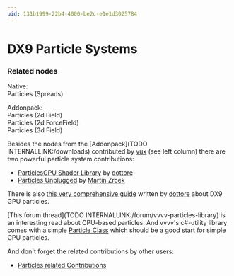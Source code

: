 ```yaml
---
uid: 131b1999-22b4-4000-be2c-e1e1d3025784
---
```


# **DX9** Particle Systems


### Related nodes

Native:  
<span class="node">Particles (Spreads)</span>  

Addonpack:  
<span class="node">Particles (2d Field)</span>  
<span class="node">Particles (2d ForceField)</span>  
<span class="node">Particles (3d Field)</span>  



Besides the nodes from the [Addonpack](TODO INTERNALLINK:/downloads) contributed by <span class="user"><a href="https://vvvv.org/users/vux" class="extURL" target="_blank">vux</a></span> (see left column) there are two powerful particle system contributions:  

* <a href="https://vvvv.org/contribution/particlesgpu-shader-library" class="extURL contribution" target="_blank">ParticlesGPU Shader Library</a> by <span class="user"><a href="https://vvvv.org/users/dottore" class="extURL" target="_blank">dottore</a></span>  
* <a href="https://vvvv.org/contribution/particles-unplugged" class="extURL contribution" target="_blank">Particles Unplugged</a> by <span class="user"><a href="https://vvvv.org/users/Martin Zrcek" class="extURL" target="_blank">Martin Zrcek</a></span>  

There is also <a href="https://vvvv.org/contribution/particlesgpu-library-guide" class="extURL contribution" target="_blank">this very comprehensive guide</a> written by <span class="user"><a href="https://vvvv.org/users/dottore" class="extURL" target="_blank">dottore</a></span> about DX9 GPU particles.  

[This forum thread](TODO INTERNALLINK:/forum/vvvv-particles-library) is an interesting read about CPU-based particles. And vvvv's c#-utility library comes with a simple [Particle Class](https://vvvv.org/pluginspecs/html/AllMembers_T_VVVV_Utils_Animation_Particle.htm) which should be a good start for simple CPU particles.  

And don't forget the related contributions by other users:  
* <a href="https://vvvv.org/contributions/1353+1351+2439+1352+7934+2438+1354+1355/1606+5286" class="extURL" target="_blank">Particles related Contributions</a>  
